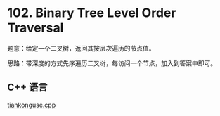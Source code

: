 # 102. Binary Tree Level Order Traversal

题意：给定一个二叉树，返回其按层次遍历的节点值。  


思路：带深度的方式先序遍历二叉树，每访问一个节点，加入到答案中即可。  

## C++ 语言  


[tiankonguse.cpp](./tiankonguse.cpp)


